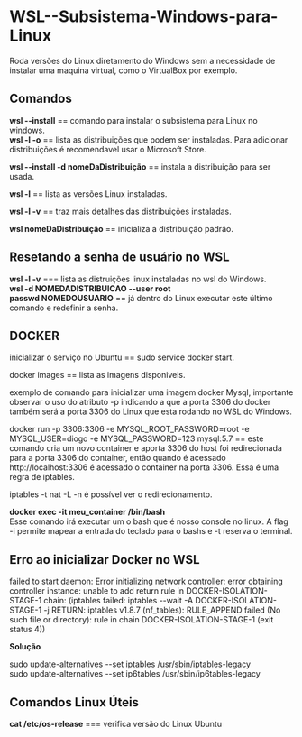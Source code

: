 # WSL--Subsistema-Windows-para-Linux

Roda versões do Linux diretamento do Windows sem a necessidade de instalar uma maquina virtual, como o VirtualBox por exemplo.

<h2>Comandos</h2>
<strong>wsl --install</strong> == comando para instalar o subsistema para Linux no windows.<br/>
<Strong>wsl -l -o</strong> == lista as distribuições que podem ser instaladas. Para adicionar distribuições é recomendavel usar o Microsoft Store.

<strong>wsl --install -d nomeDaDistribuição</strong> == instala a distribuição para ser usada.

<strong>wsl -l</strong> == lista as versões Linux instaladas.

<strong>wsl -l -v</strong> == traz mais detalhes das distribuições instaladas.

<strong>wsl nomeDaDistribuição</strong> == inicializa a distribuição padrão.

<h2>Resetando a senha de usuário no WSL</h2>

<strong>wsl -l -v</strong> === lista as distruições linux instaladas no wsl do Windows.<br>
<strong>wsl -d NOMEDADISTRIBUICAO --user root</strong><br>
<strong>passwd NOMEDOUSUARIO</strong> == já dentro do Linux executar este último comando e redefinir a senha.

<h2>DOCKER</h2>

inicializar o serviço no Ubuntu == sudo service docker start.

docker images == lista as imagens disponiveis.

exemplo de comando para inicializar uma imagem docker Mysql, importante observar o uso do atributo -p indicando a que a porta 3306 do
docker também será a porta 3306 do Linux que esta rodando no WSL do Windows.

 docker run -p 3306:3306 -e MYSQL_ROOT_PASSWORD=root -e MYSQL_USER=diogo -e MYSQL_PASSWORD=123 mysql:5.7 == este comando cria um novo container e aporta 3306 do host foi redirecionada para a porta 3306 do container, então quando é acessado http://localhost:3306 é acessado o container na porta 3306. Essa é uma regra de iptables.
 
 iptables -t nat -L -n é possível ver o redirecionamento.
 
 <p>
 <strong>docker exec -it meu_container /bin/bash </strong><br>
 Esse comando irá executar um o bash que é nosso console no linux.
 A flag -i permite mapear a entrada do teclado para o bashs e -t reserva o terminal.
 
 </p>
 <h2>Erro ao inicializar Docker no WSL</h2>
 <p>failed to start daemon: Error initializing network controller: error obtaining controller instance: unable to add return rule in DOCKER-ISOLATION-STAGE-1 chain:  (iptables failed: iptables --wait -A DOCKER-ISOLATION-STAGE-1 -j RETURN: iptables v1.8.7 (nf_tables):  RULE_APPEND failed (No such file or directory): rule in chain DOCKER-ISOLATION-STAGE-1
 (exit status 4))</p>
 <strong>Solução</strong>
 <p>sudo update-alternatives --set iptables /usr/sbin/iptables-legacy<br>
sudo update-alternatives --set ip6tables /usr/sbin/ip6tables-legacy
</p>
 
 <h2>Comandos Linux Úteis</h2>
 <p><strong>cat /etc/os-release</strong> === verifica versão do Linux Ubuntu</p>

